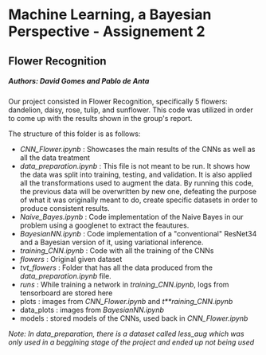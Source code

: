 # Machine Learning, a Bayesian Perspective - Assignement 2

## Flower Recognition

##### Authors: David Gomes and Pablo de Anta

Our project consisted in Flower Recognition, specifically 5 flowers: dandelion, daisy, rose, tulip, and sunflower. This code was utilized in order to come up with the results shown in the group's report.

The structure of this folder is as follows:

* *CNN_Flower.ipynb* : Showcases the main results of the CNNs as well as all the data treatment
* *data_preparation.ipynb* : This file is not meant to be run. It shows how the data was split into training, testing, and validation. It is also applied all the transformations used to augment the data. By running this code, the previous data will be overwritten by new one, defeating the purpose of what it was originally meant to do, create specific datasets in order to produce consistent results.
* *Naive_Bayes.ipynb* : Code implementation of the Naive Bayes in our problem using a googlenet to extract the feautures.
* *BayesianNN.ipynb* : Code implementation of a "conventional" ResNet34 and a Bayesian version of it, using variational inference.
* *training_CNN.ipynb* : Code with all the training of the CNNs
* *flowers* : Original given dataset
* *tvt_flowers* : Folder that has all the data produced from the *data_preparation.ipynb* file.
* *runs* : While training a network in *training_CNN.ipynb*, logs from tensorboard are stored here
* plots : images from *CNN_Flower.ipynb* and *t**raining_CNN.ipynb*
* data_plots : images from *BayesianNN.ipynb*
* models : stored models of the CNNs, used back in *CNN_Flower.ipynb*


*Note: In data_preparation, there is a dataset called less_aug which was only used in a beggining stage of the project and ended up not being used*

